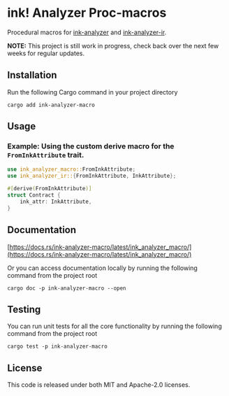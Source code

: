 # ink! Analyzer Proc-macros

Procedural macros for [ink-analyzer](/crates/analyzer) and [ink-analyzer-ir](/crates/ir).

**NOTE:** This project is still work in progress, check back over the next few weeks for regular updates.

## Installation

Run the following Cargo command in your project directory

```shell
cargo add ink-analyzer-macro
```

## Usage

### Example: Using the custom derive macro for the `FromInkAttribute` trait.


```rust
use ink_analyzer_macro::FromInkAttribute;
use ink_analyzer_ir::{FromInkAttribute, InkAttribute};

#[derive(FromInkAttribute)]
struct Contract {
    ink_attr: InkAttribute,
}
```

## Documentation

[https://docs.rs/ink-analyzer-macro/latest/ink_analyzer_macro/](https://docs.rs/ink-analyzer-macro/latest/ink_analyzer_macro/)

Or you can access documentation locally by running the following command from the project root

```shell
cargo doc -p ink-analyzer-macro --open
```

## Testing

You can run unit tests for all the core functionality by running the following command from the project root

```shell
cargo test -p ink-analyzer-macro
```

## License

This code is released under both MIT and Apache-2.0 licenses.
